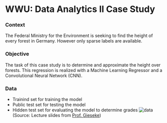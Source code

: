 # WWU: Data Analytics II Case Study
### Context
The Federal Ministry for the Environment is seeking to find the height of every forest in Germany. However only sparse labels are available. 
### Objective
The task of this case study is to determine and approximate the height over forests. This regression is realized with a Machine Learning Regressor and a Convolutional Neural Network (CNN).

### Data
- Trainind set for training the model
- Public test set for testing the model
- Hidden test set for evaluating the model to determine grades
![data](https://user-images.githubusercontent.com/48908722/236777192-b88a25e5-b151-4998-a33c-3137bb290294.png)
(Source: Lecture slides from [Prof. Gieseke](https://www.linkedin.com/in/fabian-gieseke/))
